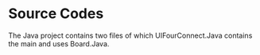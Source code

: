 # Source Codes
The Java project contains two files of which UIFourConnect.Java contains the main and uses Board.Java.  
